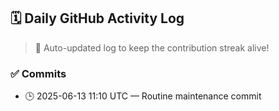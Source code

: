 ## 🗓️ Daily GitHub Activity Log

> 🤖 Auto-updated log to keep the contribution streak alive!

### ✅ Commits

- 🕒 2025-06-13 11:10 UTC — Routine maintenance commit

